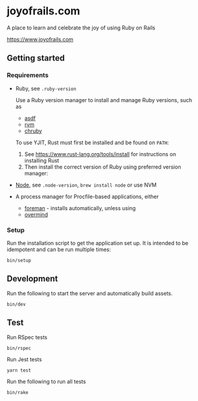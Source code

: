 # joyofrails.com

A place to learn and celebrate the joy of using Ruby on Rails

https://www.joyofrails.com

## Getting started

### Requirements

- Ruby, see `.ruby-version`

  Use a Ruby version manager to install and manage Ruby versions, such as

  - [asdf](https://asdf-vm.com/)
  - [rvm](https://rvm.io/)
  - [chruby](https://github.com/postmodern/chruby)

  To use YJIT, Rust must first be installed and be found on `PATH`:

  1. See https://www.rust-lang.org/tools/install for instructions on installing Rust
  2. Then install the correct version of Ruby using preferred version manager:

- [Node](https://nodejs.org/en/), see `.node-version`, `brew install node` or use NVM
- A process manager for Procfile-based applications, either

  - [foreman](https://github.com/ddollar/foreman) - installs automatically, unless using
  - [overmind](https://github.com/DarthSim/overmind)

### Setup

Run the installation script to get the application set up. It is intended to be idempotent and can be run multiple times:

```
bin/setup
```

## Development

Run the following to start the server and automatically build assets.

```
bin/dev
```

## Test

Run RSpec tests

```
bin/rspec
```

Run Jest tests

```
yarn test
```

Run the following to run all tests

```
bin/rake
```
